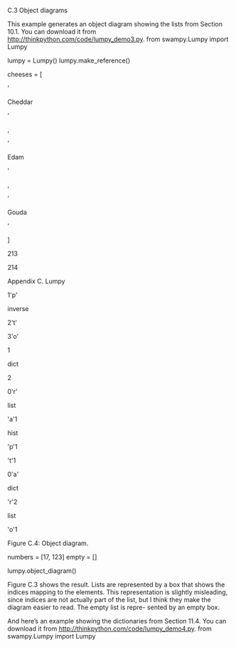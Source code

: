 C.3 Object diagrams

This example generates an object diagram showing the lists from Section 10.1. You can download it from http://thinkpython.com/code/lumpy_demo3.py. from swampy.Lumpy import Lumpy

lumpy = Lumpy() lumpy.make_reference()

cheeses = [

’

Cheddar

’

,

’

Edam

’

,

’

Gouda

’

]

213

214

Appendix C. Lumpy

1'p'

inverse

2't'

<module>

3'o'

1

dict

2

0'r'

list

'a'1

hist

'p'1

't'1

0'a'

dict

'r'2

list

'o'1

Figure C.4: Object diagram.

numbers = [17, 123] empty = []

lumpy.object_diagram()

Figure C.3 shows the result. Lists are represented by a box that shows the indices mapping to the elements. This representation is slightly misleading, since indices are not actually part of the list, but I think they make the diagram easier to read. The empty list is repre- sented by an empty box.

And here’s an example showing the dictionaries from Section 11.4. You can download it from http://thinkpython.com/code/lumpy_demo4.py. from swampy.Lumpy import Lumpy